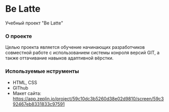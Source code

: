 # Be Latte #

Учебный проект "Be Latte"

### О проекте ###

Целью проекта является обучение начинающих разработчиков совместной работе с использованием системы конроля версий GIT, а также оттачивание навыков адаптивной вёрстки.

### Используемые нструменты ###

* HTML, CSS
* GIThub
* Макет сайта: https://app.zeplin.io/project/59c10dc3b5260d38e02d9810/screen/59c392467eb8331833c97591
